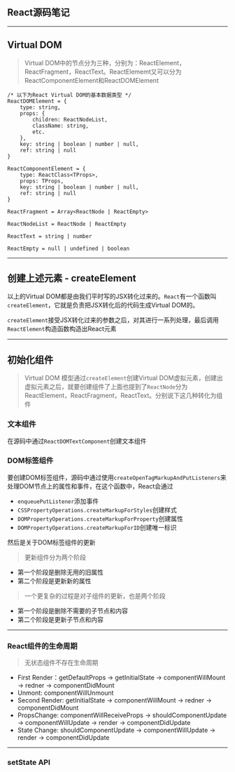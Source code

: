 ## React源码笔记

---

## Virtual DOM

> Virtual DOM中的节点分为三种，分别为：ReactElement，ReactFragment，ReactText。ReactElememt又可以分为ReactComponentElement和ReactDOMElement

```
/* 以下为React Virtual DOM的基本数据类型 */
ReactDOMElement = {
	type: string,
	props: {
		children: ReactNodeList,
		className: string,
		etc.
	},
	key: string | boolean | number | null,
	ref: string | null
}

ReactComponentElement = {
	type: ReactClass<TProps>,
	props: TProps,
	key: string | boolean | number | null,
	ref: string | null
}

ReactFragment = Array<ReactNode | ReactEmpty>

ReactNodeList = ReactNode | ReactEmpty

ReactText = string | number

ReactEmpty = null | undefined | boolean
```

---

## 创建上述元素 - createElement

以上的Virtual DOM都是由我们平时写的JSX转化过来的。`React`有一个函数叫`createElement`，它就是负责把JSX转化后的代码生成Virtual DOM的。

`createElement`接受JSX转化过来的参数之后，对其进行一系列处理，最后调用`ReactElement`构造函数构造出React元素

---

## 初始化组件

> Virtual DOM 模型通过`createElement`创建Virtual DOM虚拟元素，创建出虚拟元素之后，就要创建组件了上面也提到了`ReactNode`分为ReactElement，ReactFragment，ReactText。分别说下这几种转化为组件


### 文本组件

在源码中通过`ReactDOMTextComponent`创建文本组件


### DOM标签组件

要创建DOM标签组件，源码中通过使用`createOpenTagMarkupAndPutListeners`来处理DOM节点上的属性和事件，在这个函数中，React会通过

- `enqueuePutListener`添加事件
- `CSSPropertyOperations.createMarkupForStyles`创建样式
- `DOMPropertyOperations.createMarkupForProperty`创建属性
- `DOMPropertyOperations.createMarkupForID`创建唯一标识

然后是关于DOM标签组件的更新

> 更新组件分为两个阶段

- 第一个阶段是删除无用的旧属性
- 第二个阶段是更新新的属性

> 一个更复杂的过程是对子组件的更新，也是两个阶段

- 第一个阶段是删除不需要的子节点和内容
- 第二个阶段是更新子节点和内容


---

### React组件的生命周期

> 无状态组件不存在生命周期

- First Render：getDefaultProps -> getInitialState -> componentWillMount -> redner -> componentDidMount
- Unmont: componentWillUnmount
- Second Render: getInitialState -> componentWillMount -> redner -> componentDidMount
- PropsChange: componentWillReceiveProps -> shouldComponentUpdate -> componentWillUpdate -> render -> componentDidUpdate
- State Change: shouldComponentUpdate -> componentWillUpdate -> render -> componentDidUpdate

---

### setState API

